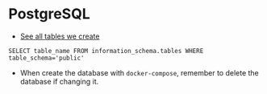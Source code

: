 # PostgreSQL

* [See all tables we create](https://stackoverflow.com/questions/2276644/list-all-tables-in-postgresql-information-schema)

```
SELECT table_name FROM information_schema.tables WHERE table_schema='public'
```

* When create the database with `docker-compose`, remember to delete the database if changing it.
